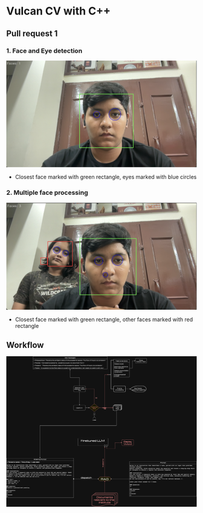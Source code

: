 # Vulcan CV with C++

## Pull request 1

### 1. Face and Eye detection
![img1]( demos/face&eye-detection.png "face&eye-detection")
- Closest face marked with green rectangle, eyes marked with blue circles
### 2. Multiple face processing
![img2]( demos/multiple-faces.png "multiple-faces")
- Closest face marked with green rectangle, other faces marked with red rectangle
## Workflow
![img3]( demos/Vulcan-System-design.png "multiple-faces")
